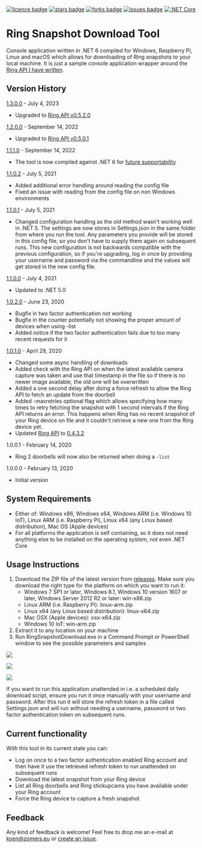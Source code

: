 [![licence badge]][licence]
[![stars badge]][stars]
[![forks badge]][forks]
[![issues badge]][issues]
[![.NET Core](https://github.com/KoenZomers/RingSnapshotDownload/actions/workflows/ci.yaml/badge.svg)](https://github.com/KoenZomers/RingSnapshotDownload/actions/workflows/ci.yaml)

[licence badge]:https://img.shields.io/badge/license-Apache2-blue.svg
[stars badge]:https://img.shields.io/github/stars/koenzomers/RingSnapshotDownload.svg
[forks badge]:https://img.shields.io/github/forks/koenzomers/RingSnapshotDownload.svg
[issues badge]:https://img.shields.io/github/issues/koenzomers/RingSnapshotDownload.svg


[licence]:https://github.com/koenzomers/RingSnapshotDownload/blob/master/LICENSE.md
[stars]:https://github.com/koenzomers/RingSnapshotDownload/stargazers
[forks]:https://github.com/koenzomers/RingSnapshotDownload/network
[issues]:https://github.com/koenzomers/RingSnapshotDownload/issues

# Ring Snapshot Download Tool
Console application written in .NET 6 compiled for Windows, Raspberry Pi, Linux and macOS which allows for downloading of Ring snapshots to your local machine. It is just a sample console application wrapper around the [Ring API I have written](https://github.com/KoenZomers/RingApi).

## Version History

[1.3.0.0](https://github.com/KoenZomers/RingSnapshotDownload/releases/tag/1.2.0.0) - July 4, 2023

- Upgraded to [Ring API v0.5.2.0](https://github.com/KoenZomers/RingApi#version-history)

[1.2.0.0](https://github.com/KoenZomers/RingSnapshotDownload/releases/tag/1.2.0.0) - September 14, 2022

- Upgraded to [Ring API v0.5.0.1](https://github.com/KoenZomers/RingApi#version-history)

[1.1.1.0](https://github.com/KoenZomers/RingSnapshotDownload/releases/tag/1.1.1.0) - September 14, 2022

- The tool is now compiled against .NET 6 for [future supportability](https://dotnet.microsoft.com/en-us/platform/support/policy/dotnet-core#lifecycle)

[1.1.0.2](https://github.com/KoenZomers/RingSnapshotDownload/releases/tag/1.1.0.2) - July 5, 2021

- Added additional error handling around reading the config file
- Fixed an issue with reading from the config file on non Windows environments

[1.1.0.1](https://github.com/KoenZomers/RingSnapshotDownload/releases/tag/1.1.0.1) - July 5, 2021

- Changed configuration handling as the old method wasn't working well in .NET 5. The settings are now stores in Settings.json in the same folder from where you run the tool. Any parameters you provide will be stored in this config file, so you don't have to supply them again on subsequent runs. This new configuration is not backwards compatible with the previous configuration, so if you're upgrading, log in once by providing your username and password via the commandline and the values will get stored in the new config file.

[1.1.0.0](https://github.com/KoenZomers/RingSnapshotDownload/releases/tag/1.1.0.0) - July 4, 2021

- Updated to .NET 5.0

[1.0.2.0](https://github.com/KoenZomers/RingSnapshotDownload/releases/tag/1.0.2.0) - June 23, 2020

- Bugfix in two factor authentication not working
- Bugfix in the counter potentially not showing the proper amount of devices when using -list
- Added notice if the two factor authentication fails due to too many recent requests for it

[1.0.1.0](https://github.com/KoenZomers/RingSnapshotDownload/releases/tag/1.0.1.0) - April 29, 2020

- Changed some async handling of downloads
- Added check with the Ring API on when the latest available camera capture was taken and use that timestamp in the file so if there is no newer image available, the old one will be overwritten
- Added a one second delay after doing a force refresh to allow the Ring API to fetch an update from the doorbell
- Added -maxretries optional flag which allows specifying how many times to retry fetching the snapshot with 1 second intervals if the Ring API returns an error. This happens when Ring has no recent snapshot of your Ring device on file and it couldn't retrieve a new one from the Ring device yet.
- Updated [Ring API](https://github.com/KoenZomers/RingApi) to [0.4.3.2](https://www.nuget.org/packages/KoenZomers.Ring.Api/0.4.3.2)

1.0.0.1 - February 14, 2020

- Ring 2 doorbells will now also be returned when doing a `-list`

1.0.0.0 - February 13, 2020

- Initial version

## System Requirements

- Either of: Windows x86, Windows x64, Windows ARM (i.e. Windows 10 IoT), Linux ARM (i.e. Raspberry Pi), Linux x64 (any Linux based distribution), Mac OS (Apple devices)
- For all platforms the application is self containing, so it does not need anything else to be installed on the operating system, not even .NET Core

## Usage Instructions

1. Download the ZIP file of the latest version from [releases](https://github.com/KoenZomers/RingSnapshotDownload/releases). Make sure you download the right type for the platform on which you want to run it:
   - Windows 7 SP1 or later, Windows 8.1, Windows 10 version 1607 or later, Windows Server 2012 R2 or later: win-x86.zip
   - Linux ARM (i.e. Raspberry Pi): linux-arm.zip
   - Linux x64 (any Linux based distribution): linux-x64.zip
   - Mac OSX (Apple devices): osx-x64.zip
   - Windows 10 IoT: win-arm.zip
2. Extract it to any location on your machine
3. Run RingSnapshotDownload.exe in a Command Prompt or PowerShell window to see the possible parameters and samples

![](./Screenshots/CommandLineOptions.png)

![](./Screenshots/SampleExecution.png)

![](./Screenshots/Files.png)

If you want to run this application unattended in i.e. a scheduled daily download script, ensure you run it once manually with your username and password. After this run it will store the refresh token in a file called Settings.json and will run without needing a username, password or two factor authentication token on subsequent runs.

## Current functionality

With this tool in its current state you can:

- Log on once to a two factor authentication enabled Ring account and then have it use the retrieved refresh token to run unattended on subsequent runs
- Download the latest snapshot from your Ring device
- List all Ring doorbells and Ring stickupcams you have available under your Ring account
- Force the Ring device to capture a fresh snapshot

## Feedback

Any kind of feedback is welcome! Feel free to drop me an e-mail at koen@zomers.eu or [create an issue](https://github.com/KoenZomers/RingSnapshotDownload/issues).
